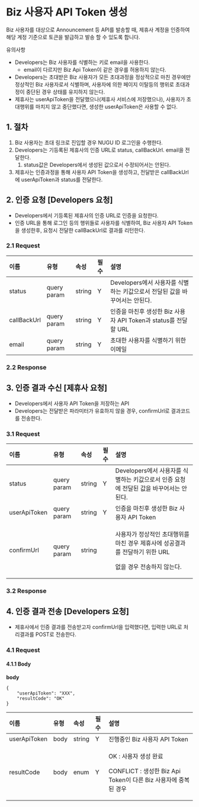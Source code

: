 # Biz 사용자 API Token 생성

Biz 사용자를 대상으로 Announcement 등 API를 발송할 때, 제휴사 계정을 인증하여 해당 계정 기준으로 토큰을 발급하고 발송 할 수 있도록 합니다. 

유의사항

* Developers는 Biz 사용자를 식별하는 키로 email을 사용한다.
  * email이 다르지만 Biz Api Token이 같은 경우를 허용하지 않는다.
*  Developers는 초대받은 Biz 사용자가 모든 초대과정을 정상적으로 마친 경우에만 정상적인 Biz 사용자로서 식별하며, 사용자에 의한 페이지 이탈등의 행위로 초대과정이 중단된 경우 상태를 유지하지 않는다. 
* 제휴사는 userApiToken을 전달했으나\(제휴사 서비스에 저장했으나\), 사용자가 초대행위를 마치지 않고 중단했다면, 생성한 userApiToken은 사용할 수 없다.

## 1. 절차 <a id="Biz&#xC0AC;&#xC6A9;&#xC790;APIToken&#xC0DD;&#xC131;v1-1.&#xC808;&#xCC28;"></a>

1. Biz 사용자는 초대 링크로 진입할 경우 NUGU ID 로그인을 수행한다.
2. Developers는 기등록된 제휴사의 인증 URL로 status, callBackUrl. email을 전달한다.
   1. status값은 Developers에서 생성된 값으로서 수정되어서는 안된다.
3. 제휴사는 인증과정을 통해 사용자 API Token을 생성하고, 전달받은 callBackUrl에 userApiToken과 status를 전달한다.

## 2. 인증 요청 \[Developers 요청\] <a id="Biz&#xC0AC;&#xC6A9;&#xC790;APIToken&#xC0DD;&#xC131;v1-2.&#xC778;&#xC99D;&#xC694;&#xCCAD;[Developers&#xC694;&#xCCAD;]"></a>

* Developers에서 기등록된 제휴사의 인증 URL로 인증을 요청한다.
* 인증 URL을 통해 로그인 등의 행위들로 사용자를 식별하여, Biz 사용자 API Token을 생성한후, 요청시 전달한 callBackUrl로 결과를 리턴한다.

### 2.1 Request <a id="Biz&#xC0AC;&#xC6A9;&#xC790;APIToken&#xC0DD;&#xC131;v1-2.1Request"></a>

| 이름 | 유형 | 속성 | 필수 | 설명 |
| :--- | :--- | :--- | :--- | :--- |
| status | query param | string | Y | Developers에서 사용자를 식별하는 키값으로서 전달된 값을 바꾸어서는 안된다. |
| callBackUrl | query param | string | Y | 인증을 마친후 생성한 Biz 사용자 API Token과 status를 전달할 URL |
| email | query param | string | Y | 초대한 사용자를 식별하기 위한 이메일 |

### 2.2 Response <a id="Biz&#xC0AC;&#xC6A9;&#xC790;APIToken&#xC0DD;&#xC131;v1-2.2Response"></a>

## 3. 인증 결과 수신 \[제휴사 요청\] <a id="Biz&#xC0AC;&#xC6A9;&#xC790;APIToken&#xC0DD;&#xC131;v1-3.&#xC778;&#xC99D;&#xACB0;&#xACFC;&#xC218;&#xC2E0;[&#xC81C;&#xD734;&#xC0AC;&#xC694;&#xCCAD;]"></a>

* Developers에서 사용자 API Token을 저장하는 API
* Developers는 전달받은 파라미터가 유효하지 않을 경우, confirmUrl로 결과코드를 전송한다.

### 3.1 Request <a id="Biz&#xC0AC;&#xC6A9;&#xC790;APIToken&#xC0DD;&#xC131;v1-2.1Request.1"></a>

<table>
  <thead>
    <tr>
      <th style="text-align:left">&#xC774;&#xB984;</th>
      <th style="text-align:left">&#xC720;&#xD615;</th>
      <th style="text-align:left">&#xC18D;&#xC131;</th>
      <th style="text-align:left">&#xD544;&#xC218;</th>
      <th style="text-align:left">&#xC124;&#xBA85;</th>
    </tr>
  </thead>
  <tbody>
    <tr>
      <td style="text-align:left">status</td>
      <td style="text-align:left">query param</td>
      <td style="text-align:left">string</td>
      <td style="text-align:left">Y</td>
      <td style="text-align:left">Developers&#xC5D0;&#xC11C; &#xC0AC;&#xC6A9;&#xC790;&#xB97C; &#xC2DD;&#xBCC4;&#xD558;&#xB294;
        &#xD0A4;&#xAC12;&#xC73C;&#xB85C;&#xC11C; &#xC778;&#xC99D; &#xC694;&#xCCAD;&#xC5D0;
        &#xC804;&#xB2EC;&#xB41C; &#xAC12;&#xC744; &#xBC14;&#xAFB8;&#xC5B4;&#xC11C;&#xB294;
        &#xC548;&#xB41C;&#xB2E4;.</td>
    </tr>
    <tr>
      <td style="text-align:left">userApiToken</td>
      <td style="text-align:left">query param</td>
      <td style="text-align:left">string</td>
      <td style="text-align:left">Y</td>
      <td style="text-align:left">&#xC778;&#xC99D;&#xC744; &#xB9C8;&#xCE5C;&#xD6C4; &#xC0DD;&#xC131;&#xD55C;
        Biz &#xC0AC;&#xC6A9;&#xC790; API Token</td>
    </tr>
    <tr>
      <td style="text-align:left">confirmUrl</td>
      <td style="text-align:left">query param</td>
      <td style="text-align:left">string</td>
      <td style="text-align:left"></td>
      <td style="text-align:left">
        <p>&#xC0AC;&#xC6A9;&#xC790;&#xAC00; &#xC815;&#xC0C1;&#xC801;&#xC778; &#xCD08;&#xB300;&#xD589;&#xC704;&#xB97C;
          &#xB9C8;&#xCE5C; &#xACBD;&#xC6B0; &#xC81C;&#xD734;&#xC0AC;&#xC5D0; &#xC131;&#xACF5;&#xACB0;&#xACFC;&#xB97C;
          &#xC804;&#xB2EC;&#xD558;&#xAE30; &#xC704;&#xD55C; URL</p>
        <p>&#xC5C6;&#xC744; &#xACBD;&#xC6B0; &#xC804;&#xC1A1;&#xD558;&#xC9C0; &#xC54A;&#xB294;&#xB2E4;.</p>
      </td>
    </tr>
  </tbody>
</table>

### 3.2 Response <a id="Biz&#xC0AC;&#xC6A9;&#xC790;APIToken&#xC0DD;&#xC131;v1-2.2Response.1"></a>

## 4. 인증 결과 전송 \[Developers 요청\] <a id="Biz&#xC0AC;&#xC6A9;&#xC790;APIToken&#xC0DD;&#xC131;v1-4.&#xC778;&#xC99D;&#xACB0;&#xACFC;&#xC804;&#xC1A1;[Developers&#xC694;&#xCCAD;]"></a>

* 제휴사에서 인증 결과를 전송받고자 confirmUrl을 입력했다면, 입력한 URL로 처리결과를 POST로 전송한다.

### 4.1 Request <a id="Biz&#xC0AC;&#xC6A9;&#xC790;APIToken&#xC0DD;&#xC131;v1-4.1Request"></a>

#### 4.1.1 Body <a id="Biz&#xC0AC;&#xC6A9;&#xC790;APIToken&#xC0DD;&#xC131;v1-4.1.1Body"></a>

**body**

```text
{
    "userApiToken": "XXX",
    "resultCode": "OK"
}
```

<table>
  <thead>
    <tr>
      <th style="text-align:left">&#xC774;&#xB984;</th>
      <th style="text-align:left">&#xC720;&#xD615;</th>
      <th style="text-align:left">&#xC18D;&#xC131;</th>
      <th style="text-align:left">&#xD544;&#xC218;</th>
      <th style="text-align:left">&#xC124;&#xBA85;</th>
    </tr>
  </thead>
  <tbody>
    <tr>
      <td style="text-align:left">userApiToken</td>
      <td style="text-align:left">body</td>
      <td style="text-align:left">string</td>
      <td style="text-align:left">Y</td>
      <td style="text-align:left">&#xC9C4;&#xD589;&#xC911;&#xC778; Biz &#xC0AC;&#xC6A9;&#xC790; API Token</td>
    </tr>
    <tr>
      <td style="text-align:left">resultCode</td>
      <td style="text-align:left">body</td>
      <td style="text-align:left">enum</td>
      <td style="text-align:left">Y</td>
      <td style="text-align:left">
        <p>OK : &#xC0AC;&#xC6A9;&#xC790; &#xC0DD;&#xC131; &#xC644;&#xB8CC;</p>
        <p>CONFLICT : &#xC0DD;&#xC131;&#xD55C; Biz Api Token&#xC774; &#xB2E4;&#xB978;
          Biz &#xC0AC;&#xC6A9;&#xC790;&#xC5D0; &#xC911;&#xBCF5;&#xB41C; &#xACBD;&#xC6B0;</p>
      </td>
    </tr>
  </tbody>
</table>

